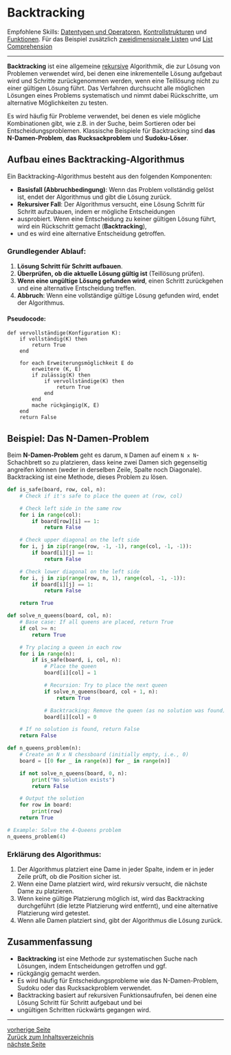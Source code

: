 # Backtracking

Empfohlene Skills: [Datentypen und Operatoren](01_datentypen_operationen.md), [Kontrollstrukturen](02_kontrollstrukturen.md)
und [Funktionen](09_funktionen.md). Für das Beispiel zusätzlich [zweidimensionale Listen](05_2d_listen.md) und [List Comprehension](06_list_comprehension.md)

---

**Backtracking** ist eine allgemeine [rekursive](11_rekursion.md) Algorithmik, die zur Lösung von Problemen verwendet wird, bei denen eine 
inkrementelle Lösung aufgebaut wird und Schritte zurückgenommen werden, wenn eine Teillösung nicht zu einer 
gültigen Lösung führt. Das Verfahren durchsucht alle möglichen Lösungen eines Problems systematisch und nimmt 
dabei Rückschritte, um alternative Möglichkeiten zu testen.

Es wird häufig für Probleme verwendet, bei denen es viele mögliche Kombinationen gibt, wie z.B. in der Suche, 
beim Sortieren oder bei Entscheidungsproblemen. Klassische Beispiele für Backtracking sind **das N-Damen-Problem**, 
**das Rucksackproblem** und **Sudoku-Löser**.


## Aufbau eines Backtracking-Algorithmus

Ein Backtracking-Algorithmus besteht aus den folgenden Komponenten:

- **Basisfall (Abbruchbedingung)**: Wenn das Problem vollständig gelöst ist, endet der Algorithmus und gibt die Lösung zurück.
- **Rekursiver Fall**: Der Algorithmus versucht, eine Lösung Schritt für Schritt aufzubauen, indem er mögliche Entscheidungen 
- ausprobiert. Wenn eine Entscheidung zu keiner gültigen Lösung führt, wird ein Rückschritt gemacht (**Backtracking**), 
- und es wird eine alternative Entscheidung getroffen.


### Grundlegender Ablauf:

1. **Lösung Schritt für Schritt aufbauen**.
2. **Überprüfen, ob die aktuelle Lösung gültig ist** (Teillösung prüfen).
3. **Wenn eine ungültige Lösung gefunden wird**, einen Schritt zurückgehen und eine alternative Entscheidung treffen.
4. **Abbruch**: Wenn eine vollständige gültige Lösung gefunden wird, endet der Algorithmus.


#### Pseudocode:

```
def vervollständige(Konfiguration K):
    if vollständig(K) then
        return True
    end

    for each Erweiterungsmöglichkeit E do
        erweitere (K, E)
        if zulässig(K) then
            if vervollständige(K) then
                return True
            end
        end
        mache rückgängig(K, E)
    end
    return False

```


## Beispiel: Das N-Damen-Problem

Beim **N-Damen-Problem** geht es darum, `N` Damen auf einem `N x N`-Schachbrett so zu platzieren, 
dass keine zwei Damen sich gegenseitig angreifen können (weder in derselben Zeile, Spalte noch Diagonale). 
Backtracking ist eine Methode, dieses Problem zu lösen.

```python
def is_safe(board, row, col, n):
    # Check if it's safe to place the queen at (row, col)

    # Check left side in the same row
    for i in range(col):
        if board[row][i] == 1:
            return False

    # Check upper diagonal on the left side
    for i, j in zip(range(row, -1, -1), range(col, -1, -1)):
        if board[i][j] == 1:
            return False

    # Check lower diagonal on the left side
    for i, j in zip(range(row, n, 1), range(col, -1, -1)):
        if board[i][j] == 1:
            return False

    return True

def solve_n_queens(board, col, n):
    # Base case: If all queens are placed, return True
    if col >= n:
        return True

    # Try placing a queen in each row
    for i in range(n):
        if is_safe(board, i, col, n):
            # Place the queen
            board[i][col] = 1

            # Recursion: Try to place the next queen
            if solve_n_queens(board, col + 1, n):
                return True

            # Backtracking: Remove the queen (as no solution was found)
            board[i][col] = 0

    # If no solution is found, return False
    return False

def n_queens_problem(n):
    # Create an N x N chessboard (initially empty, i.e., 0)
    board = [[0 for _ in range(n)] for _ in range(n)]

    if not solve_n_queens(board, 0, n):
        print("No solution exists")
        return False

    # Output the solution
    for row in board:
        print(row)
    return True

# Example: Solve the 4-Queens problem
n_queens_problem(4)
```

### Erklärung des Algorithmus:

1. Der Algorithmus platziert eine Dame in jeder Spalte, indem er in jeder Zeile prüft, ob die Position sicher ist.
2. Wenn eine Dame platziert wird, wird rekursiv versucht, die nächste Dame zu platzieren.
3. Wenn keine gültige Platzierung möglich ist, wird das Backtracking durchgeführt (die letzte Platzierung wird entfernt), und eine alternative Platzierung wird getestet.
4. Wenn alle Damen platziert sind, gibt der Algorithmus die Lösung zurück.


## Zusammenfassung

- **Backtracking** ist eine Methode zur systematischen Suche nach Lösungen, indem Entscheidungen getroffen und ggf. 
- rückgängig gemacht werden.
- Es wird häufig für Entscheidungsprobleme wie das N-Damen-Problem, Sudoku oder das Rucksackproblem verwendet.
- Backtracking basiert auf rekursiven Funktionsaufrufen, bei denen eine Lösung Schritt für Schritt aufgebaut und bei 
- ungültigen Schritten rückwärts gegangen wird.

---

[vorherige Seite](11_rekursion.md)  
[Zurück zum Inhaltsverzeichnis](00_inhaltsverzeichnis.md)  
[nächste Seite](13_tupel_dictionaries_sets.md)
